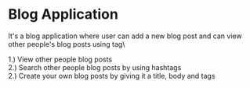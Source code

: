 # Blog Application

It's a blog application where user can add a new blog post and can view other people's blog posts using tag\

1.) View other people blog posts\
2.) Search other people blog posts by using hashtags\
2.) Create your own blog posts by giving it a title, body and tags 
